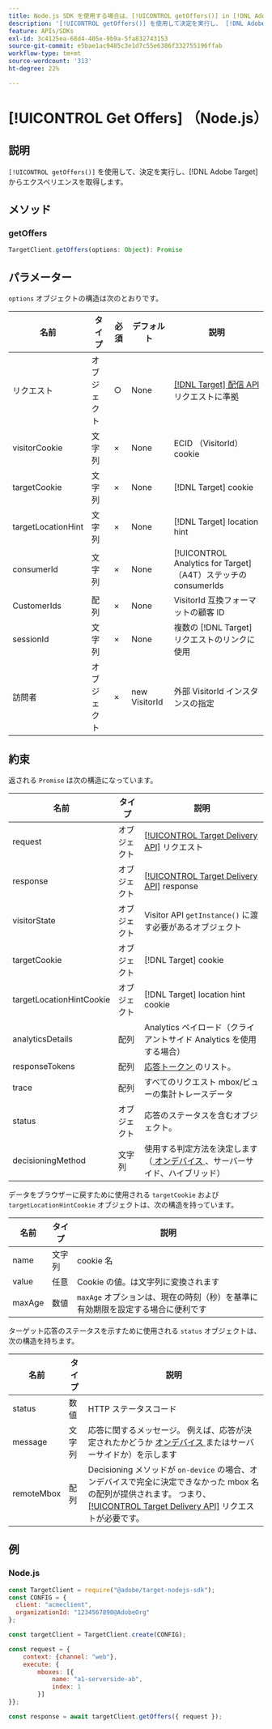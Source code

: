 ```yaml
---
title: Node.js SDK を使用する場合は、[!UICONTROL getOffers()] in [!DNL Adobe Target]  を使用します
description: '[!UICONTROL getOffers()] を使用して決定を実行し、 [!DNL Adobe Target] からエクスペリエンスを取得する方法を説明します。'
feature: APIs/SDKs
exl-id: 3c4125ea-68d4-405e-9b9a-5fa832743153
source-git-commit: e5bae1ac9485c3e1d7c55e6386f332755196ffab
workflow-type: tm+mt
source-wordcount: '313'
ht-degree: 22%

---
```


# [!UICONTROL Get Offers] （Node.js）

## 説明

`[!UICONTROL getOffers()]` を使用して、決定を実行し、[!DNL Adobe Target] からエクスペリエンスを取得します。


## メソッド

### getOffers

```js {line-numbers="true"}
TargetClient.getOffers(options: Object): Promise
```

## パラメーター

`options` オブジェクトの構造は次のとおりです。

| 名前 | タイプ | 必須 | デフォルト | 説明 |
| --- |--- | --- | --- | --- |
| リクエスト | オブジェクト | ○ | None | [[!DNL Target]  配信 API](/help/dev/implement/delivery-api/overview.md) リクエストに準拠 |
| visitorCookie | 文字列 | × | None | ECID （VisitorId） cookie |
| targetCookie | 文字列 | × | None | [!DNL Target] cookie |
| targetLocationHint | 文字列 | × | None | [!DNL Target] location hint |
| consumerId | 文字列 | × | None | [!UICONTROL Analytics for Target] （A4T）ステッチの consumerIds |
| CustomerIds | 配列 | × | None | VisitorId 互換フォーマットの顧客 ID |
| sessionId | 文字列 | × | None | 複数の [!DNL Target] リクエストのリンクに使用 |
| 訪問者 | オブジェクト | × | new VisitorId | 外部 VisitorId インスタンスの指定 |

## 約束

返される `Promise` は次の構造になっています。

| 名前 | タイプ | 説明 |
| --- | --- | --- |
| request | オブジェクト | [[!UICONTROL Target Delivery API]](/help/dev/implement/delivery-api/overview.md) リクエスト |
| response | オブジェクト | [[!UICONTROL Target Delivery API]](/help/dev/implement/delivery-api/overview.md) response |
| visitorState | オブジェクト | Visitor API `getInstance()` に渡す必要があるオブジェクト |
| targetCookie | オブジェクト | [!DNL Target] cookie |
| targetLocationHintCookie | オブジェクト | [!DNL Target] location hint cookie |
| analyticsDetails | 配列 | Analytics ペイロード（クライアントサイド Analytics を使用する場合） |
| responseTokens | 配列 | [ 応答トークン ](https://experienceleague.adobe.com/docs/target/using/administer/response-tokens.html?lang=ja&) のリスト。 |
| trace | 配列 | すべてのリクエスト mbox/ビューの集計トレースデータ |
| status | オブジェクト | 応答のステータスを含むオブジェクト。 |
| decisioningMethod | 文字列 | 使用する判定方法を決定します（[ オンデバイス ](/help/dev/implement/server-side/sdk-guides/on-device-decisioning/overview.md)、サーバーサイド、ハイブリッド） |

データをブラウザーに戻すために使用される `targetCookie` および `targetLocationHintCookie` オブジェクトは、次の構造を持っています。

| 名前 | タイプ | 説明 |
| --- | --- | --- |
| name | 文字列 | cookie 名 |
| value | 任意 | Cookie の値。は文字列に変換されます |
| maxAge | 数値 | `maxAge` オプションは、現在の時刻（秒）を基準に有効期限を設定する場合に便利です |

ターゲット応答のステータスを示すために使用される `status` オブジェクトは、次の構造を持ちます。

| 名前 | タイプ | 説明 |
| --- | --- | --- |
| status | 数値 | HTTP ステータスコード |
| message | 文字列 | 応答に関するメッセージ。 例えば、応答が決定されたかどうか [ オンデバイス ](/help/dev/implement/server-side/sdk-guides/on-device-decisioning/overview.md) またはサーバーサイドか）を示します |
| remoteMbox | 配列 | Decisioning メソッドが `on-device` の場合、オンデバイスで完全に決定できなかった mbox 名の配列が提供されます。 つまり、[[!UICONTROL Target Delivery API]](/help/dev/implement/delivery-api/overview.md) リクエストが必要です。 |

## 例

### Node.js

```js {line-numbers="true"}
const TargetClient = require("@adobe/target-nodejs-sdk");
const CONFIG = {
  client: "acmeclient",
  organizationId: "1234567890@AdobeOrg"
};

const targetClient = TargetClient.create(CONFIG);

const request = {
    context: {channel: "web"},
    execute: {
        mboxes: [{
            name: "a1-serverside-ab",
            index: 1
        }]
}};

const response = await targetClient.getOffers({ request });
```
